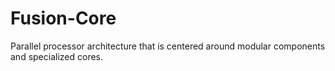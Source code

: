 # Fusion-Core
Parallel processor architecture that is centered around modular components and specialized cores.
